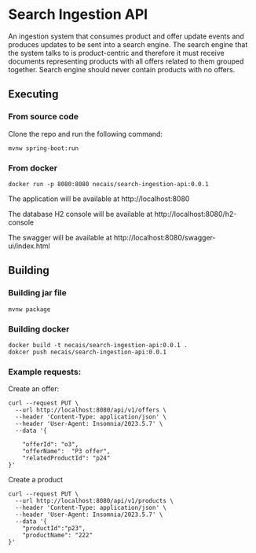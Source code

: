 # Search Ingestion API

An ingestion system that consumes product and offer
update events and produces updates to be sent into a search engine.
The search engine that the system talks to is product-centric and therefore it
must receive documents representing products with all offers related to them
grouped together. Search engine should never contain products with no offers.


## Executing

### From source code
Clone the repo and run the following command:
```
mvnw spring-boot:run
```

### From docker 
```
docker run -p 8080:8080 necais/search-ingestion-api:0.0.1 
```


The application will be available at http://localhost:8080

The database H2 console will be available at http://localhost:8080/h2-console

The swagger will be available at http://localhost:8080/swagger-ui/index.html


## Building

### Building jar file
```
mvnw package
```

### Building docker
```
docker build -t necais/search-ingestion-api:0.0.1 .
dokcer push necais/search-ingestion-api:0.0.1
```

### Example requests:

Create an offer:

```
curl --request PUT \
  --url http://localhost:8080/api/v1/offers \
  --header 'Content-Type: application/json' \
  --header 'User-Agent: Insomnia/2023.5.7' \
  --data '{
	
	"offerId": "o3",
	"offerName":  "P3 offer",
	"relatedProductId": "p24"
}'
```

Create a product
```
curl --request PUT \
  --url http://localhost:8080/api/v1/products \
  --header 'Content-Type: application/json' \
  --header 'User-Agent: Insomnia/2023.5.7' \
  --data '{
	"productId":"p23",
	"productName": "222"
}'
```